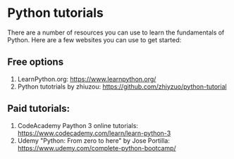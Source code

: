 # Python tutorials

There are a number of resources you can use to learn the fundamentals of
Python. Here are a few websites you can use to get started:

## Free options
  1) LearnPython.org: https://www.learnpython.org/
  2) Python tutotrials by zhiuzou: https://github.com/zhiyzuo/python-tutorial

 ## Paid tutorials:
  1) CodeAcademy Paython 3 online tutorials: https://www.codecademy.com/learn/learn-python-3
  2) Udemy "Python: From zero to here" by Jose Portilla: https://www.udemy.com/complete-python-bootcamp/

